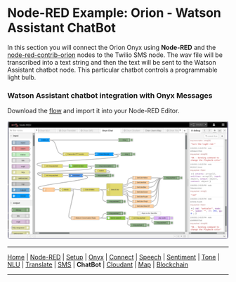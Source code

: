 # Node-RED Example: Orion - Watson Assistant ChatBot

In this section you will connect the Orion Onyx using **Node-RED** and the [node-red-contrib-orion](https://flows.nodered.org/node/node-red-contrib-orion) nodes to the Twilio SMS node.  The wav file will be transcribed into a text string and then the text will be sent to the Watson Assistant chatbot node. This particular chatbot controls a programmable light bulb.

### Watson Assistant chatbot integration with Onyx Messages

Download the [flow](flows/) and import it into your Node-RED Editor.

![Node-RED Watson Assistant flow](screenshots/NodeRED-Orion-Chatbot-flow.png)

---

[Home](/README.md) | [Node-RED](/PART1.md) | [Setup](/PART2.md) | [Onyx](/PART3.md) | [Connect](/PART4.md) | [Speech](/PART5.md) | [Sentiment](/PART6.md) | [Tone](/PART7.md) | [NLU](/PART8.md) | [Translate](/PART9.md) | [SMS](/PART10.md) | **ChatBot** | [Cloudant](/PART12.md) | [Map](/PART13.md) | [Blockchain](/PART14.md) 

---
